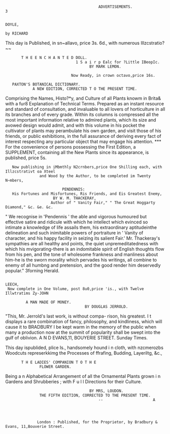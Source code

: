                                              ADVERTISEMENTS.                                                        3

                                                                                        DOYLE,
                                                                               by RICHARD
This day is Published, in sn~allavo, price 3s. 6d., with numerous Illzcstratio?~~

           T H E E N C H A N T E D DOLL.
                                   1 S a i r p Ealc for ?Little IBeopIc.
                                         BY MARK LEMON.

                                 Now Ready, in crown octavo,price 16s.

       PAXTON'S BOTANICAL DICTIONARY.
                A NEW EDITION, CORRECTED T O THE PRESENT TIME.
  Comprising the Names, Histo?*y, and Culture of all Plants knowm in Brita& with a fur8
                              Explanation of Technical Terms.
   Prepared as an instant resource and standard of consultation, and invaluable to all lovers of horticulture
in all its branches and of every grade. Within its columns is compressed all the most important information
relative to admired plants, which its size and avowed design would admit, and with this volume in his
pocket the cultivator of plants may perambulate his own garden, and visit those of his friends, or public
exhibitions, in the full assurance of deriving every fact of interest respecting any particular object that
may engage his attention.
    ***   For the convenience of persons possessing the First Edition, a SUPPLEMENT, containing all the New
                                  Plants since its appearance, is published, price 5s.

       Now publishing in iMbmthly N2crnbers,price One Shilling each, with Illzcstrativt oa Xteel
                   and Wood by the Author, to be completed im Twenty N~mbers,

                             PENDENNIS:
       His Fortunes and Misfortunes, Ris Friends, and Eis Greatest Enemy,
                         BY W. M. THACKERAY,
                        Author of " Vanity Fair," " The Great Hoggarty Diamond," &c. &e. &c.
  " We    recognise in 'Pendennis ' the able and vigorous  humoured but effective satire and ridicule with which he
intellect which evinced so intimate a knowledge of life     assails them, his extraordinary aptitudeinthe delineation
and such inimitable powers of portraiture in ' Vanity       of character, and his happy facility in seizing its salient
 Fair.' Mr. Thackeray's sympathies are all healthy and      points, the quiet unpremeditatedness with which his
mvigorating-there is an indomitable spirit of English       thoughts flow from his pen, and the tone of wholesome
frankness and manliness about him-he is the sworn           morality which pervades his writings, all combine to
enemy of all humbng and pretension, and the good            render   him deservedly popular."       3forning Herald.


                                                                                    LEECH,
     Now complete in One Volume, post 8u0,price 'is., with Twelve Illwtratims Zy-JOHN

             A MAN MADE OF MONEY.
                                       BY DOUGLAS JERROLD.
   "This, Mr. Jerrold's last work, is without compa-
rison, his greatest. I t displays a rare combination of
fancy, philosophy, and kindliness, which will cause it to
                                   BRADBURY
                                                           I
                                                           be kept warm in the memory of the public when many a
                                                           production now at the summit of popularity shall be
                                                           swept into the gulf of oblivion.
                                              A N D EVANS,11, BOUYERIE   STREET.
                                                                                                  Sunday Times.



This day ispublided, plice Is., handsomely hound i n cloth, with nzcmerozbs Woodcuts represerkkimg the
                          Processes of ffrafing, Budding, Layeriltg, &c.,

           T H E LADIES' COMPANION T O T H E
                   FLOWER GARDEN.
  Being a n Alphabetical Arrangement of all the Ornamental Plants grown i n Gardens and Shrubberies ;
                                with F u l l Directions for their Culture.

                                         BY MRS, LOUDON.
                   THE FIFTH EDITION, CORRECTED TO THE PRESENT TIME.
                                             --                      A




                  London : Published, for the Proprietor, by Bradbury & Evans, 11,Bouverie Street.
